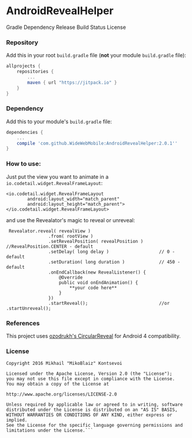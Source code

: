 # AndroidRevealHelper
Gradle Dependency
Release Build Status License

### Repository

Add this in your root `build.gradle` file (**not** your module `build.gradle` file):

```gradle
allprojects {
	repositories {
		...
		maven { url "https://jitpack.io" }
	}
}
```

### Dependency

Add this to your module's `build.gradle` file:

```gradle
dependencies {
    ...
    compile 'com.github.WideWebMobile:AndroidRevealHelper:2.0.1''
}
```
### How to use:

Just put the view you want to animate in a `io.codetail.widget.RevealFrameLayout`:
```
<io.codetail.widget.RevealFrameLayout
        android:layout_width="match_parent"
        android:layout_height="match_parent">
</io.codetail.widget.RevealFrameLayout>
```
and use the Revealator's magic to reveal or unreveal:
```
 Revealator.reveal( revealView )
                .from( rootView )
                .setRevealPosition( revealPosition )      //RevealPosition.CENTER - default
                .setDelay( long delay )                   // 0 - default
                .setDuration( long duration )             // 450 - default
                .onEndCallback(new RevealListener() {
                    @Override
                    public void onEndAnimation() {
                        **your code here**
                    }
                })
                .startReveal();                           //or .startUnreveal();
```

### References

This project uses [ozodrukh's CircularReveal](https://github.com/ozodrukh/CircularReveal) for Android 4 compatibility.

### License 

 ```code
Copyright 2016 Mikhail "MikoBlaiz" Kontsevoi

Licensed under the Apache License, Version 2.0 (the "License");
you may not use this file except in compliance with the License.
You may obtain a copy of the License at

http://www.apache.org/licenses/LICENSE-2.0

Unless required by applicable law or agreed to in writing, software
distributed under the License is distributed on an "AS IS" BASIS,
WITHOUT WARRANTIES OR CONDITIONS OF ANY KIND, either express or implied.
See the License for the specific language governing permissions and
limitations under the License.```

